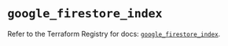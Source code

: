 # `google_firestore_index`

Refer to the Terraform Registry for docs: [`google_firestore_index`](https://registry.terraform.io/providers/hashicorp/google-beta/6.12.0/docs/resources/google_firestore_index).
